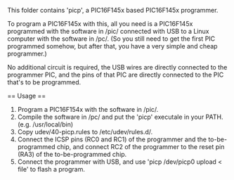 This folder contains 'picp', a PIC16F145x based PIC16F145x programmer.

To program a PIC16F145x with this, all you need is a PIC16F145x programmed
with the software in /pic/ connected with USB to a Linux computer with the
software in /pc/. (So you still need to get the first PIC programmed
somehow, but after that, you have a very simple and cheap programmer.)

No additional circuit is required, the USB wires are directly connected to the
programmer PIC, and the pins of that PIC are directly connected to the PIC
that's to be programmed.

== Usage ==

1. Program a PIC16F154x with the software in /pic/.
2. Compile the software in /pc/ and put the 'picp' executale in your PATH.
   (e.g. /usr/local/bin)
3. Copy udev/40-picp.rules to /etc/udev/rules.d/.
4. Connect the ICSP pins (RC0 and RC1) of the programmer and the
   to-be-programmed chip, and connect RC2 of the programmer to the reset pin
   (RA3) of the to-be-programmed chip.
5. Connect the programmer with USB, and use 'picp /dev/picp0 upload < file' to
   flash a program.

